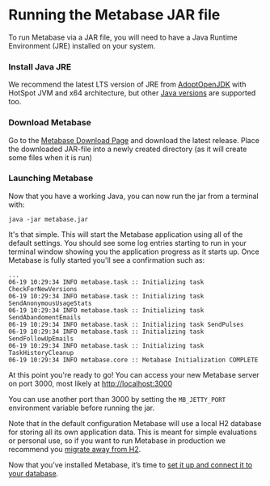 # Running the Metabase JAR file

To run Metabase via a JAR file, you will need to have a Java Runtime Environment (JRE) installed on your system.

### Install Java JRE

We recommend the latest LTS version of JRE from [AdoptOpenJDK](https://adoptopenjdk.net/releases.html) with HotSpot JVM and x64 architecture, but other [Java versions](./java-versions.md) are supported too.

### Download Metabase

Go to the [Metabase Download Page](https://metabase.com/start/jar.html) and download the latest release. Place the downloaded JAR-file into a newly created directory (as it will create some files when it is run)

### Launching Metabase

Now that you have a working Java, you can now run the jar from a terminal with:

    java -jar metabase.jar

It's that simple. This will start the Metabase application using all of the default settings. You should see some log entries starting to run in your terminal window showing you the application progress as it starts up. Once Metabase is fully started you'll see a confirmation such as:

    ...
    06-19 10:29:34 INFO metabase.task :: Initializing task CheckForNewVersions
    06-19 10:29:34 INFO metabase.task :: Initializing task SendAnonymousUsageStats
    06-19 10:29:34 INFO metabase.task :: Initializing task SendAbandomentEmails
    06-19 10:29:34 INFO metabase.task :: Initializing task SendPulses
    06-19 10:29:34 INFO metabase.task :: Initializing task SendFollowUpEmails
    06-19 10:29:34 INFO metabase.task :: Initializing task TaskHistoryCleanup
    06-19 10:29:34 INFO metabase.core :: Metabase Initialization COMPLETE

At this point you're ready to go! You can access your new Metabase server on port 3000, most likely at [http://localhost:3000](http://localhost:3000)

You can use another port than 3000 by setting the `MB_JETTY_PORT` environment variable before running the jar.

Note that in the default configuration Metabase will use a local H2 database for storing all its own application data. This is meant for simple evaluations or personal use, so if you want to run Metabase in production we recommend you [migrate away from H2](./migrating-from-h2.md).

Now that you’ve installed Metabase, it’s time to [set it up and connect it to your database](../setting-up-metabase.md).

